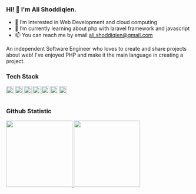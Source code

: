 ### Hi! 👋 I'm Ali Shoddiqien.

- 👀 I’m interested in Web Development and cloud computing
- 🌱 I’m currently learning about php with laravel framework and javascript
- 📫 You can reach me by email ali.shoddiqien@gmail.com

An independent Software Engineer who loves to create and share projects about web! I've enjoyed PHP and make it the main language in creating a project.

### Tech Stack
  <a href="#"><img align="left" alt="PHP" title="PHP" width="21px" src="https://upload.wikimedia.org/wikipedia/commons/2/27/PHP-logo.svg" /></a>
  <a href="#"><img align="left" alt="Laravel" title="Laravel" width="21px" src="https://upload.wikimedia.org/wikipedia/commons/9/9a/Laravel.svg" /></a>
  <a href="#"><img align="left" alt="JavaScript" title="JavaScript" width="21px" src="https://upload.wikimedia.org/wikipedia/commons/9/99/Unofficial_JavaScript_logo_2.svg" /></a>
  <a href="#"><img align="left" alt="NodeJS" title="NodeJS" width="21px" src="https://seeklogo.com/images/N/nodejs-logo-FBE122E377-seeklogo.com.png" /></a>
  <a href="#"><img align="left" alt="TypeScript" title="TypeScript" width="21px" src="https://upload.wikimedia.org/wikipedia/commons/thumb/4/4c/Typescript_logo_2020.svg/512px-Typescript_logo_2020.svg.png" /></a>
  <a href="#"><img align="left" alt="ReactJS" title="ReactJS" width="21px" src="https://upload.wikimedia.org/wikipedia/commons/thumb/a/a7/React-icon.svg/512px-React-icon.svg.png" /></a>
  <a href="#"><img align="left" alt="NextJS" title="NextJS" width="21px" src="https://static-00.iconduck.com/assets.00/nextjs-icon-2048x1234-pqycciiu.png" /></a>
  <br>
  <br>
  
### Github Statistic
<p align="left">
<a href="https://github.com/odik91">
  <img height="180em" src="https://github-readme-stats-eight-theta.vercel.app/api?username=odik91&show_icons=true&theme=algolia&include_all_commits=true&count_private=true"/>
  <img height="180em" src="https://github-readme-stats-eight-theta.vercel.app/api/top-langs/?username=odik91&layout=compact&langs_count=8&theme=algolia"/>
</a>
</p>

<!---
odik91/odik91 is a ✨ special ✨ repository because its `README.md` (this file) appears on your GitHub profile.
You can click the Preview link to take a look at your changes.
--->
